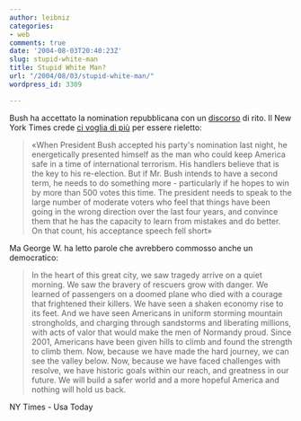 ```yaml
---
author: leibniz
categories:
- web
comments: true
date: '2004-08-03T20:40:23Z'
slug: stupid-white-man
title: Stupid White Man?
url: "/2004/08/03/stupid-white-man/"
wordpress_id: 3309

---
```

Bush ha accettato la nomination repubblicana con un [discorso](http://www.usatoday.com/news/politicselections/nation/president/2004-09-02-bush-text_x.htm) di rito. Il New York Times crede [ci voglia di più](http://www.nytimes.com/2004/09/03/opinion/03fri1.html?pagewanted=print&position=) per essere rieletto: 


> «When President Bush accepted his party's nomination last night, he energetically presented himself as the man who could keep America safe in a time of international terrorism. His handlers believe that is the key to his re-election. But if Mr. Bush intends to have a second term, he needs to do something more - particularly if he hopes to win by more than 500 votes this time. The president needs to speak to the large number of moderate voters who feel that things have been going in the wrong direction over the last four years, and convince them that he has the capacity to learn from mistakes and do better. On that count, his acceptance speech fell short» 


Ma George W. ha letto parole che avrebbero commosso anche un democratico:


> In the heart of this great city, we saw tragedy arrive on a quiet morning. We saw the bravery of rescuers grow with danger. We learned of passengers on a doomed plane who died with a courage that frightened their killers. We have seen a shaken economy rise to its feet. And we have seen Americans in uniform storming mountain strongholds, and charging through sandstorms and liberating millions, with acts of valor that would make the men of Normandy proud.
Since 2001, Americans have been given hills to climb and found the strength to climb them. Now, because we have made the hard journey, we can see the valley below. Now, because we have faced challenges with resolve, we have historic goals within our reach, and greatness in our future. We will build a safer world and a more hopeful America and nothing will hold us back. 


NY Times - Usa Today
